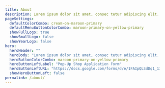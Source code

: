 ```yaml
---
title: About
description: Lorem ipsum dolor sit amet, consec tetur adipiscing elit. Vivamus et quam finibus, auctor arcu eu, consectetur erat. Mauris vitae arcu quis nunc varius.
pageSettings:
  defaultColorCombo: cream-on-maroon-primary
  defaultMenuButtonColorCombo: maroon-primary-on-yellow-primary
  showFullLogo: true
  showSmallLogo: false
  showYearLogo: false
hero:
  heroHeader: ""
  heroBody: "Lorem ipsum dolor sit amet, consec tetur adipiscing elit. Vivamus et quam finibus, auctor arcu eu, consectetur erat. Mauris vitae arcu quis nunc varius."
  heroButtonColorCombo: maroon-primary-on-yellow-primary
  heroButtonLeftLabel: "Pop-Up Shop Application Form"
  heroButtonLeftURL: "https://docs.google.com/forms/d/e/1FAIpQLSdDq1_1IpOrESQ2lM14hsZa0yeNW6abpoOVmeRiOXAdPpNYbA/viewform"
  showHeroButtonLeft: false
permalink: /about/
---
```

